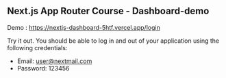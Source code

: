 ## Next.js App Router Course - Dashboard-demo

Demo : https://nextjs-dashboard-5htf.vercel.app/login

Try it out. You should be able to log in and out of your application using the following credentials:

* Email: user@nextmail.com
* Password: 123456
